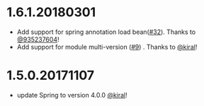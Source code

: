 # 1.6.1.20180301

- Add support for spring annotation load bean([#32](https://github.com/alibaba/jarslink/issues/32)). Thanks to [@935237604](https://github.com/935237604)!
- Add support for module multi-version ([#9](https://github.com/alibaba/jarslink/issues/9)) . Thanks to [@kiral](https://github.com/kiral)!


# 1.5.0.20171107 

- update Spring to version 4.0.0 [@kiral](https://github.com/kiral)!


